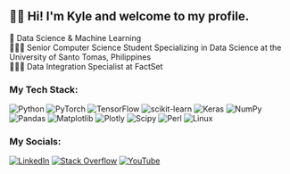 ## 👋🏼 Hi! I'm Kyle and welcome to my profile.
🌱 Data Science & Machine Learning<br>🧑🏽‍🎓 Senior Computer Science Student Specializing in Data Science at the University of Santo Tomas, Philippines<br> 👩🏻‍💻 Data Integration Specialist at FactSet

### My Tech Stack:
![Python](https://img.shields.io/badge/python-3670A0?style=for-the-badge&logo=python&logoColor=ffdd54) ![PyTorch](https://img.shields.io/badge/PyTorch-%23EE4C2C.svg?style=for-the-badge&logo=PyTorch&logoColor=white) ![TensorFlow](https://img.shields.io/badge/TensorFlow-%23FF6F00.svg?style=for-the-badge&logo=TensorFlow&logoColor=white) ![scikit-learn](https://img.shields.io/badge/scikit--learn-%23F7931E.svg?style=for-the-badge&logo=scikit-learn&logoColor=white) ![Keras](https://img.shields.io/badge/Keras-%23D00000.svg?style=for-the-badge&logo=Keras&logoColor=white) ![NumPy](https://img.shields.io/badge/numpy-%23013243.svg?style=for-the-badge&logo=numpy&logoColor=white) ![Pandas](https://img.shields.io/badge/pandas-%23150458.svg?style=for-the-badge&logo=pandas&logoColor=white) ![Matplotlib](https://img.shields.io/badge/Matplotlib-%23ffffff.svg?style=for-the-badge&logo=Matplotlib&logoColor=black) ![Plotly](https://img.shields.io/badge/Plotly-%233F4F75.svg?style=for-the-badge&logo=plotly&logoColor=white) ![Scipy](https://img.shields.io/badge/SciPy-%230C55A5.svg?style=for-the-badge&logo=scipy&logoColor=%white) ![Perl](https://img.shields.io/badge/perl-%2339457E.svg?style=for-the-badge&logo=perl&logoColor=white) ![Linux](https://img.shields.io/badge/Linux-FCC624?style=for-the-badge&logo=linux&logoColor=black)

### My Socials:
[![LinkedIn](https://img.shields.io/badge/LinkedIn-%230077B5.svg?logo=linkedin&logoColor=white)](https://linkedin.com/in/kacbuhay) [![Stack Overflow](https://img.shields.io/badge/-Stackoverflow-FE7A16?logo=stack-overflow&logoColor=white)](https://stackoverflow.com/users/kyle-buhay) [![YouTube](https://img.shields.io/badge/YouTube-%23FF0000.svg?logo=YouTube&logoColor=white)](https://youtube.com/@kylebuhay_) 
